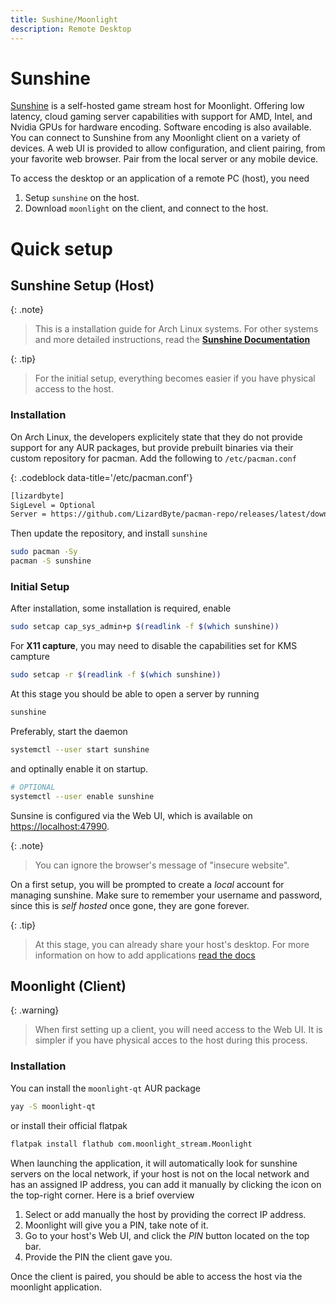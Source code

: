 ```yaml
---
title: Sushine/Moonlight
description: Remote Desktop
---
```


# Sunshine

[Sunshine](https://github.com/LizardByte/Sunshine) is a self-hosted game stream host for Moonlight. Offering low latency, cloud gaming server capabilities with support for AMD, Intel, and Nvidia GPUs for hardware encoding. Software encoding is also available. You can connect to Sunshine from any Moonlight client on a variety of devices. A web UI is provided to allow configuration, and client pairing, from your favorite web browser. Pair from the local server or any mobile device.

To access the desktop or an application of a remote PC (host), you need
1. Setup `sunshine` on the host.
2. Download `moonlight` on the client, and connect to the host.

# Quick setup

## Sunshine Setup (Host)

{: .note}
>This is a installation guide for Arch Linux systems. For other systems and more detailed instructions, read the [**Sunshine Documentation**](https://docs.lizardbyte.dev/projects/sunshine/latest/index.html)

{: .tip}
> For the initial setup, everything becomes easier if you have physical access to the host.

### Installation

On Arch Linux, the developers explicitely state that they do not provide support for any AUR packages, but provide prebuilt binaries via their custom repository for pacman. Add the following to `/etc/pacman.conf`

{: .codeblock data-title='/etc/pacman.conf'}
```sh
[lizardbyte]
SigLevel = Optional
Server = https://github.com/LizardByte/pacman-repo/releases/latest/download
```
Then update the repository, and install `sunshine`
```sh
sudo pacman -Sy
pacman -S sunshine
```

### Initial Setup

After installation, some installation is required, enable

```sh 
sudo setcap cap_sys_admin+p $(readlink -f $(which sunshine))
```
For **X11 capture**, you may need to disable the capabilities set for KMS campture

```sh 
sudo setcap -r $(readlink -f $(which sunshine))
```

At this stage you should be able to open a server by running
```sh 
sunshine
```
Preferably, start the daemon
```sh
systemctl --user start sunshine
```
and optinally enable it on startup.
```sh
# OPTIONAL
systemctl --user enable sunshine
```

Sunsine is configured via the Web UI, which is available on [https://localhost:47990](https://localhost:47990).

{: .note}
> You can ignore the browser's message of "insecure website".

On a first setup, you will be prompted to create a _local_ account for managing sunshine. Make sure to remember your username and password, since this is _self hosted_ once gone, they are gone forever.

{: .tip}
> At this stage, you can already share your host's desktop. For more information on how to add applications [read the docs](https://docs.lizardbyte.dev/projects/sunshine/latest/md_docs_2getting__started.html)

## Moonlight (Client)

{: .warning}
>When first setting up a client, you will need access to the Web UI. It is simpler if you have physical acces to the host during this process.

### Installation

You can install the `moonlight-qt` AUR package
```sh 
yay -S moonlight-qt
```
or install their official flatpak
```sh 
flatpak install flathub com.moonlight_stream.Moonlight
```
When launching the application, it will automatically look for sunshine servers on the local network, if your host is not on the local network and has an assigned IP address, you can add it manually by clicking the icon on the top-right corner. Here is a brief overview

1. Select or add manually the host by providing the correct IP address.
2. Moonlight will give you a PIN, take note of it.
3. Go to your host's Web UI, and click the _PIN_ button located on the top bar.
4. Provide the PIN the client gave you.

Once the client is paired, you should be able to access the host via the moonlight application.





